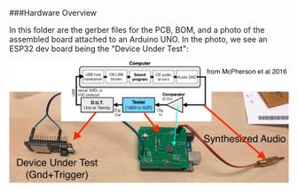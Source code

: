 ###Hardware Overview

In this folder are the gerber files for the PCB, BOM, and a photo of the assembled board attached to an Arduino UNO. In the photo, we see an ESP32 dev board being the "Device Under Test":

![image](https://github.com/IDMIL/bletests/blob/master/hardware/LatencyRig.jpeg?raw=true)
